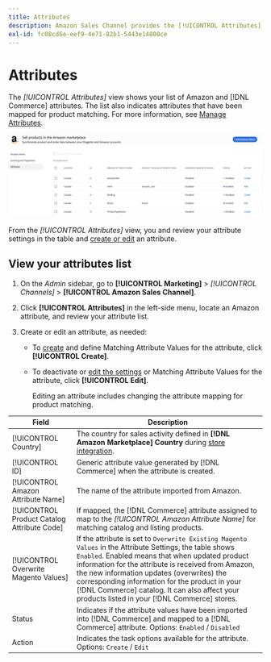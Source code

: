 ```yaml
---
title: Attributes
description: Amazon Sales Channel provides the [!UICONTROL Attributes] tab to monitor the list of Amazon and Commerce attributes and how they are mapped for product matching.
exl-id: fc08cd6e-eef9-4e71-82b1-5443e14800ce
---
```

# Attributes

The _[!UICONTROL Attributes]_ view shows your list of Amazon and [!DNL Commerce] attributes. The list also indicates attributes that have been mapped for product matching. For more information, see [Manage Attributes](./managing-attributes.md).

![Attributes view](assets/amazon-attributes-view.png)

From the _[!UICONTROL Attributes]_ view, you and review your attribute settings in the table and [create or edit](./creating-attributes.md) an attribute.

## View your attributes list

1. On the _Admin_ sidebar, go to **[!UICONTROL Marketing]** > _[!UICONTROL Channels]_ > **[!UICONTROL Amazon Sales Channel]**.

1. Click **[!UICONTROL Attributes]** in the left-side menu, locate an Amazon attribute, and review your attribute list.

1. Create or edit an attribute, as needed:

   - To [create](./creating-attributes.md#create-an-attribute) and define Matching Attribute Values for the attribute, click **[!UICONTROL Create]**.

   - To deactivate or [edit the settings](./creating-attributes.md#edit-an-attribute) or Matching Attribute Values for the attribute, click **[!UICONTROL Edit]**.

      Editing an attribute includes changing the attribute mapping for product matching.

|Field|Description|
|--- |--- |
|[!UICONTROL Country]|The country for sales activity defined in  **[!DNL Amazon Marketplace] Country** during [store integration](./store-integration.md).|
|[!UICONTROL ID]|Generic attribute value generated by [!DNL Commerce] when the attribute is created.|
|[!UICONTROL Amazon Attribute Name]|The name of the attribute imported from Amazon.|
|[!UICONTROL Product Catalog Attribute Code]|If mapped, the [!DNL Commerce] attribute assigned to map to the _[!UICONTROL Amazon Attribute Name]_ for matching catalog and listing products.|
|[!UICONTROL Overwrite Magento Values]|If the attribute is set to `Overwrite Existing Magento Values` in the Attribute Settings, the table shows `Enabled`. Enabled means that when updated product information for the attribute is received from Amazon, the new information updates (overwrites) the corresponding information for the product in your [!DNL Commerce] catalog. It can also affect your products listed in your [!DNL Commerce] stores.|
|Status|Indicates if the attribute values have been imported into [!DNL Commerce] and mapped to a [!DNL Commerce] attribute. Options: `Enabled` / `Disabled`|
|Action|Indicates the task options available for the attribute. Options: `Create` / `Edit`|
